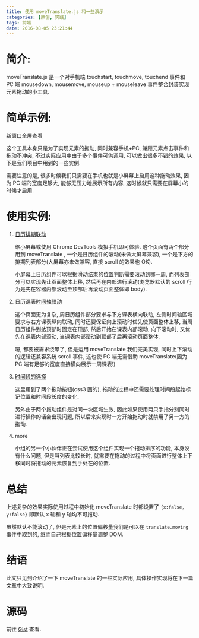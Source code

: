 ```yaml
---
title: 使用 moveTranslate.js 和一些演示
categories: [原创, 实践]
tags: 前端
date: 2016-08-05 23:21:44
---
```

# 简介:

moveTranslate.js 是一个对手机端 touchstart, touchmove, touchend 事件和 PC 端 mousedown, mousemove, mouseup + mouseleave 事件整合封装实现元素拖动的小工具.

<!--more-->

# 简单示例:
<script async src="https://jsfiddle.net/ugw7xzem/embed/"></script>
<a href="https://jsfiddle.net/ugw7xzem/embedded/" target="_blank">新窗口全屏查看</a>


这个工具本身只是为了实现元素的拖动, 同时兼容手机+PC, 兼顾元素点击事件和拖动不冲突, 不过实际应用中由于多个事件可供调用, 可以做出很多不错的效果, 以下是我们项目中用到的一些实例.

需要注意的是, 很多时候我们只需要在手机也就是小屏幕上启用这种拖动效果, 因为 PC 端的宽度足够大, 能够无压力地展示所有内容, 这时候就只需要在屏幕小的时候才启用.


# 使用实例:

1. [日历排期联动](http://test.res.easy-hi.cn/yoga-system-res/product/default/modules/index/html/merchant.html#merchantsubscribe/index/2016-05-09)

    缩小屏幕或使用 Chrome DevTools 模拟手机即可体验.
    这个页面有两个部分用到 moveTranslate , 一个是日历组件的滚动(未做大屏幕兼容), 一个是下方的排期列表部分(大屏幕亦未做兼容, 直接 scroll 的效果也 OK).
    
    小屏幕上日历组件可以根据滑动结束的位置判断需要滚动到哪一周, 而列表部分可以实现先让页面整体上移, 然后再在内部进行滚动(浏览器默认的 scroll 行为是先在容器内部滚动至顶部后再滚动页面整体即 body).

2. [日历课表时间轴联动](http://test.res.easy-hi.cn/yoga-system-res/product/default/modules/index/html/merchant.html#scheduling/index)

    这个页面更为复杂, 周日历组件部分要求与下方课表横向联动, 左侧时间轴区域要求与右方课表纵向联动, 同时还要保证向上滚动时优先使页面整体上移, 当周日历组件到达顶部时固定在顶部, 然后开始在课表内部滚动, 向下滚动时, 又优先在课表内部滚动, 当课表内部滚动到顶部了后再滚动页面整体.
    
    嗯, 都要被需求绕晕了, 但是运用 moveTranslate 我们完美实现, 同时上下滚动的逻辑还兼容系统 scroll 事件, 这也使 PC 端无需借助 moveTranslate(因为 PC 端有足够的宽度直接横向展示一周课表!)

3. [时间段的选择](http://test.res.easy-hi.cn/yoga-system-res/product/default/modules/index/html/merchant.html#private-manage/edit/12345678910/2002)

    这里用到了两个拖动按钮(css3 画的), 拖动的过程中还需要处理时间段起始标记位置和时间段长度的变化.
    
    另外由于两个拖动组件是对同一块区域生效, 因此如果使用两只手指分别同时进行操作的话会出现问题, 所以后来实现时一方开始拖动时就禁用了另一方的拖动.

4. more

    小组的另一个小伙伴正在尝试使用这个组件实现一个拖动排序的功能, 本身没有什么问题, 但是当列表比较长时, 就需要在拖动的过程中将页面进行整体上下移同时将拖动的元素恢复到手处在的位置.


# 总结

上述复杂的效果实际使用过程中初始化 moveTranslate 时都设置了 `{x:false, y:false}` 即默认 x 轴和 y 轴均不可拖动.

虽然默认不能滚动了, 但是元素上的位置偏移量我们是可以在 `translate.moving` 事件中取到的, 继而自己根据位置偏移量调整 DOM.

# 结语

此文只见到介绍了一下 moveTranslate 的一些实际应用, 具体操作实现将在下一篇文章中大致说明.

# 源码

前往 [Gist](https://gist.github.com/JounQin/50b8310a14b9215126f420cbab4785a6) 查看.
